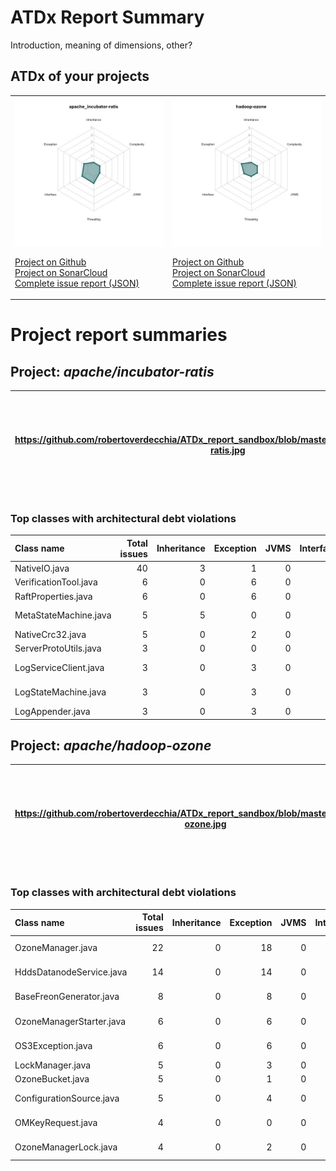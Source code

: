 
# ATDx Report Summary

Introduction, meaning of dimensions, other?

## ATDx of your projects
|||
|-|-|
|<img src="https://github.com/robertoverdecchia/ATDx_report_sandbox/blob/master/plots/apache_incubator-ratis.jpg"/> <p style="text-align:left">[Project on Github](https://github.com/apache/incubator-ratis) <br> [Project on SonarCloud ](https://sonarcloud.io/dashboard?id=apache_incubator-ratis) <br> [Complete issue report (JSON)](./json/apache_incubator-ratis.json)</p>|<img src="https://github.com/robertoverdecchia/ATDx_report_sandbox/blob/master/plots/hadoop-ozone.jpg"/> <p style="text-align:left">[Project on Github](https://github.com/apache/hadoop-ozone) <br> [Project on SonarCloud ](https://sonarcloud.io/dashboard?id=hadoop-ozone) <br> [Complete issue report (JSON)](./json/hadoop-ozone.json)</p>
# Project report summaries
## Project: _apache/incubator-ratis_
|https://github.com/robertoverdecchia/ATDx_report_sandbox/blob/master/plots/apache_incubator-ratis.jpg|<p style="text-align:left">[Project on Github](https://github.com/apache/incubator-ratis) <br> [Project on SonarCloud ](https://sonarcloud.io/dashboard?id=apache_incubator-ratis) <br> [Complete issue report (JSON)](./json/apache_incubator-ratis.json)</p>
|-|-|
### Top classes with architectural debt violations
| Class name            |   Total issues |   Inheritance |   Exception |   JVMS |   Interface |   Threading |   Complexity | Fully qualified name                                                                    |
|:----------------------|---------------:|--------------:|------------:|-------:|------------:|------------:|-------------:|:----------------------------------------------------------------------------------------|
| NativeIO.java         |             40 |             3 |           1 |      0 |          36 |           0 |            0 | ratis-common/src/main/java/org/apache/ratis/io/nativeio/NativeIO.java                   |
| VerificationTool.java |              6 |             0 |           6 |      0 |           0 |           0 |            0 | ratis-logservice/src/main/java/org/apache/ratis/logservice/tool/VerificationTool.java   |
| RaftProperties.java   |              6 |             0 |           6 |      0 |           0 |           0 |            0 | ratis-common/src/main/java/org/apache/ratis/conf/RaftProperties.java                    |
| MetaStateMachine.java |              5 |             5 |           0 |      0 |           0 |           0 |            0 | ratis-logservice/src/main/java/org/apache/ratis/logservice/server/MetaStateMachine.java |
| NativeCrc32.java      |              5 |             0 |           2 |      0 |           3 |           0 |            0 | ratis-common/src/main/java/org/apache/ratis/util/NativeCrc32.java                       |
| ServerProtoUtils.java |              3 |             0 |           0 |      0 |           3 |           0 |            0 | ratis-server/src/main/java/org/apache/ratis/server/impl/ServerProtoUtils.java           |
| LogServiceClient.java |              3 |             0 |           3 |      0 |           0 |           0 |            0 | ratis-logservice/src/main/java/org/apache/ratis/logservice/api/LogServiceClient.java    |
| LogStateMachine.java  |              3 |             0 |           3 |      0 |           0 |           0 |            0 | ratis-logservice/src/main/java/org/apache/ratis/logservice/server/LogStateMachine.java  |
| LogAppender.java      |              3 |             0 |           3 |      0 |           0 |           0 |            0 | ratis-server/src/main/java/org/apache/ratis/server/impl/LogAppender.java                |

## Project: _apache/hadoop-ozone_
|https://github.com/robertoverdecchia/ATDx_report_sandbox/blob/master/plots/hadoop-ozone.jpg|<p style="text-align:left">[Project on Github](https://github.com/apache/hadoop-ozone) <br> [Project on SonarCloud ](https://sonarcloud.io/dashboard?id=hadoop-ozone) <br> [Complete issue report (JSON)](./json/hadoop-ozone.json)</p>
|-|-|
### Top classes with architectural debt violations
| Class name               |   Total issues |   Inheritance |   Exception |   JVMS |   Interface |   Threading |   Complexity | Fully qualified name                                                                              |
|:-------------------------|---------------:|--------------:|------------:|-------:|------------:|------------:|-------------:|:--------------------------------------------------------------------------------------------------|
| OzoneManager.java        |             22 |             0 |          18 |      0 |           4 |           0 |            0 | hadoop-ozone/ozone-manager/src/main/java/org/apache/hadoop/ozone/om/OzoneManager.java             |
| HddsDatanodeService.java |             14 |             0 |          14 |      0 |           0 |           0 |            0 | hadoop-hdds/container-service/src/main/java/org/apache/hadoop/ozone/HddsDatanodeService.java      |
| BaseFreonGenerator.java  |              8 |             0 |           8 |      0 |           0 |           0 |            0 | hadoop-ozone/tools/src/main/java/org/apache/hadoop/ozone/freon/BaseFreonGenerator.java            |
| OzoneManagerStarter.java |              6 |             0 |           6 |      0 |           0 |           0 |            0 | hadoop-ozone/ozone-manager/src/main/java/org/apache/hadoop/ozone/om/OzoneManagerStarter.java      |
| OS3Exception.java        |              6 |             0 |           6 |      0 |           0 |           0 |            0 | hadoop-ozone/s3gateway/src/main/java/org/apache/hadoop/ozone/s3/exception/OS3Exception.java       |
| LockManager.java         |              5 |             0 |           3 |      0 |           2 |           0 |            0 | hadoop-hdds/common/src/main/java/org/apache/hadoop/ozone/lock/LockManager.java                    |
| OzoneBucket.java         |              5 |             0 |           1 |      0 |           4 |           0 |            0 | hadoop-ozone/client/src/main/java/org/apache/hadoop/ozone/client/OzoneBucket.java                 |
| ConfigurationSource.java |              5 |             0 |           4 |      0 |           1 |           0 |            0 | hadoop-hdds/config/src/main/java/org/apache/hadoop/hdds/conf/ConfigurationSource.java             |
| OMKeyRequest.java        |              4 |             0 |           0 |      0 |           4 |           0 |            0 | hadoop-ozone/ozone-manager/src/main/java/org/apache/hadoop/ozone/om/request/key/OMKeyRequest.java |
| OzoneManagerLock.java    |              4 |             0 |           2 |      0 |           2 |           0 |            0 | hadoop-ozone/common/src/main/java/org/apache/hadoop/ozone/om/lock/OzoneManagerLock.java           |

